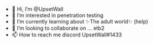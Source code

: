 - 👋 Hi, I’m @UpsetWall
- 👀 I’m interested in penetration testing
- 🌱 I’m currently learning about ✨The adult world✨ (help)
- 💞️ I’m looking to collaborate on ... etb2
- 📫 How to reach me discord UpsetWall#1433

<!---
UpsetWall/UpsetWall is a ✨ special ✨ repository because its `README.md` (this file) appears on your GitHub profile.
You can click the Preview link to take a look at your changes.
--->
